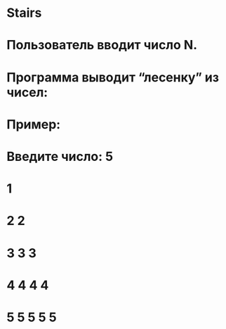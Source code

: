 # Stairs

# Пользователь вводит число N.
# Программа выводит “лесенку” из чисел:

# Пример:

# Введите число: 5
# 1
# 2 2
# 3 3 3
# 4 4 4 4
# 5 5 5 5 5